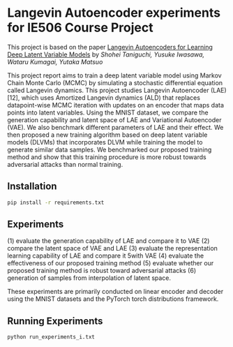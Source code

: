 # Langevin Autoencoder experiments for IE506 Course Project
This project is based on the paper [Langevin Autoencoders for Learning Deep Latent Variable Models](https://arxiv.org/abs/2209.07036) by *Shohei Taniguchi, Yusuke Iwasawa, Wataru Kumagai, Yutaka Matsuo*

This project report aims to train a deep latent variable model using Markov Chain Monte Carlo (MCMC) by simulating a stochastic differential equation called Langevin dynamics. This project studies Langevin Autoencoder (LAE) [12], which uses Amortized Langevin dynamics (ALD) that replaces datapoint-wise MCMC iteration with updates on an encoder that maps data points into latent variables. Using the MNIST dataset, we compare the generation capability and latent space of LAE and Variational Autoencoder (VAE). We also benchmark different parameters of LAE and their effect. We then proposed a new training algorithm based on deep latent variable models (DLVMs) that incorporates DLVM while training the model to generate similar data samples. We benchmarked our proposed training method and show that this training procedure is more robust towards adversarial attacks than normal training.

## Installation

```bash
pip install -r requirements.txt
```
## Experiments

(1) evaluate the generation capability of LAE and compare it to VAE 
(2) compare the latent space of VAE and LAE 
(3) evaluate the representation learning capability of LAE and compare it 5with VAE 
(4) evaluate the effectiveness of our proposed training method
(5) evaluate whether our proposed training method is robust toward adversarial attacks 
(6) generation of samples from interpolation of latent space. 

These experiments are primarily conducted on linear encoder and decoder using the MNIST datasets and the PyTorch torch distributions framework.

## Running Experiments

```bash
python run_experiments_i.txt
```
